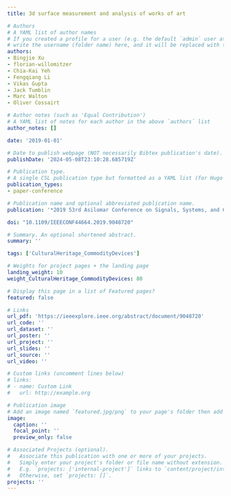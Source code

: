 ```yaml
---
title: 3d surface measurement and analysis of works of art

# Authors
# A YAML list of author names
# If you created a profile for a user (e.g. the default `admin` user at `content/authors/admin/`), 
# write the username (folder name) here, and it will be replaced with their full name and linked to their profile.
authors:
- Bingjie Xu
- florian-willomitzer
- Chia-Kai Yeh
- Fengqiang Li
- Vikas Gupta
- Jack Tumblin
- Marc Walton
- Oliver Cossairt

# Author notes (such as 'Equal Contribution')
# A YAML list of notes for each author in the above `authors` list
author_notes: []

date: '2019-01-01'

# Date to publish webpage (NOT necessarily Bibtex publication's date).
publishDate: '2024-05-08T23:10:28.685719Z'

# Publication type.
# A single CSL publication type but formatted as a YAML list (for Hugo requirements).
publication_types:
- paper-conference

# Publication name and optional abbreviated publication name.
publication: '*2019 53rd Asilomar Conference on Signals, Systems, and Computers*'

doi: "10.1109/IEEECONF44664.2019.9048720"

# Summary. An optional shortened abstract.
summary: ''

tags: ['CulturalHeritage_CommodityDevices']

# Weights for project pages + the landing page
landing_weight: 10
weight_CulturalHeritage_CommodityDevices: 80

# Display this page in a list of Featured pages?
featured: false

# Links
url_pdf: 'https://ieeexplore.ieee.org/abstract/document/9048720'
url_code: ''
url_dataset: ''
url_poster: ''
url_project: ''
url_slides: ''
url_source: ''
url_video: ''

# Custom links (uncomment lines below)
# links:
# - name: Custom Link
#   url: http://example.org

# Publication image
# Add an image named `featured.jpg/png` to your page's folder then add a caption below.
image:
  caption: ''
  focal_point: ''
  preview_only: false

# Associated Projects (optional).
#   Associate this publication with one or more of your projects.
#   Simply enter your project's folder or file name without extension.
#   E.g. `projects: ['internal-project']` links to `content/project/internal-project/index.md`.
#   Otherwise, set `projects: []`.
projects: ''
---
```

